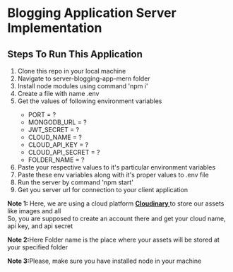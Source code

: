 <h1>Blogging Application Server Implementation</h1>
<h2>Steps To Run This Application</h2>
<ol>
  <li>Clone this repo in your local machine</li>
  <li>Navigate to server-blogging-app-mern folder</li>
  <li>Install node modules using command 'npm i'</li>
  <li>Create a file with name .env</li>
  <li>Get the values of following environment variables</li>
  <ul>
    <li>PORT = ?</li>
    <li>MONGODB_URL = ?</li>
    <li>JWT_SECRET = ?</li>
    <li>CLOUD_NAME = ?</li>
    <li>CLOUD_API_KEY = ?</li>
    <li>CLOUD_API_SECRET = ?</li>
    <li>FOLDER_NAME = ?</li>
  </ul>
  <li>Paste your respective values to it's particular environment variables</li>
<li>Paste these env variables along with it's proper values to .env file</li>
  <li>Run the server by command 'npm start'</li>
<li>Get you server url for connection to your client application</li>
</ol>

<p><strong>Note 1:</strong> Here, we are using a cloud platform <a href="" target="_blank" ><strong> Cloudinary </strong> </a> to store our assets like images and all </br> So, you are supposed to create an account there and get your cloud name, api key, and api secret </p>
 <p><strong>Note 2:</strong>Here Folder name is the place where your assets will be stored at your specified folder</p>
 <p><strong>Note 3:</strong>Please, make sure you have installed node in your machine</p>
